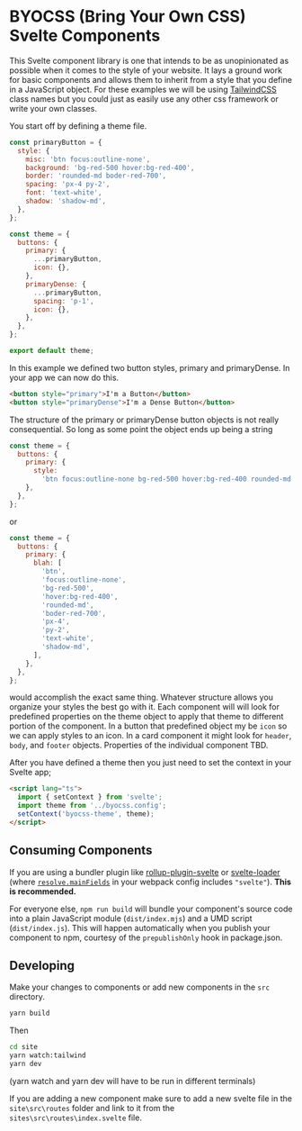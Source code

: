 # BYOCSS (Bring Your Own CSS) Svelte Components

This Svelte component library is one that intends to be as unopinionated as possible when it comes to the style of your website. It lays a ground work for basic components and allows them to inherit from a style that you define in a JavaScript object. For these examples we will be using [TailwindCSS](https://tailwindcss.com/) class names but you could just as easily use any other css framework or write your own classes.

You start off by defining a theme file.

```javascript
const primaryButton = {
  style: {
    misc: 'btn focus:outline-none',
    background: 'bg-red-500 hover:bg-red-400',
    border: 'rounded-md boder-red-700',
    spacing: 'px-4 py-2',
    font: 'text-white',
    shadow: 'shadow-md',
  },
};

const theme = {
  buttons: {
    primary: {
      ...primaryButton,
      icon: {},
    },
    primaryDense: {
      ...primaryButton,
      spacing: 'p-1',
      icon: {},
    },
  },
};

export default theme;
```

In this example we defined two button styles, primary and primaryDense. In your app we can now do this.

```html
<button style="primary">I'm a Button</button>
<button style="primaryDense">I'm a Dense Button</button>
```

The structure of the primary or primaryDense button objects is not really consequential. So long as some point the object ends up being a string

```javascript
const theme = {
  buttons: {
    primary: {
      style:
        'btn focus:outline-none bg-red-500 hover:bg-red-400 rounded-md boder-red-700 px-4 py-2 text-white shadow-md',
    },
  },
};
```

or

```javascript
const theme = {
  buttons: {
    primary: {
      blah: [
        'btn',
        'focus:outline-none',
        'bg-red-500',
        'hover:bg-red-400',
        'rounded-md',
        'boder-red-700',
        'px-4',
        'py-2',
        'text-white',
        'shadow-md',
      ],
    },
  },
};
```

would accomplish the exact same thing. Whatever structure allows you organize your styles the best go with it. Each component will will look for predefined properties on the theme object to apply that theme to different portion of the component. In a button that predefined object my be `icon` so we can apply styles to an icon. In a card component it might look for `header`, `body`, and `footer` objects. Properties of the individual component TBD.

After you have defined a theme then you just need to set the context in your Svelte app;

```html
<script lang="ts">
  import { setContext } from 'svelte';
  import theme from '../byocss.config';
  setContext('byocss-theme', theme);
</script>
```

## Consuming Components

If you are using a bundler plugin like [rollup-plugin-svelte](https://github.com/sveltejs/rollup-plugin-svelte) or [svelte-loader](https://github.com/sveltejs/svelte-loader) (where [`resolve.mainFields`](https://webpack.js.org/configuration/resolve/#resolve-mainfields) in your webpack config includes `"svelte"`). **This is recommended.**

For everyone else, `npm run build` will bundle your component's source code into a plain JavaScript module (`dist/index.mjs`) and a UMD script (`dist/index.js`). This will happen automatically when you publish your component to npm, courtesy of the `prepublishOnly` hook in package.json.

## Developing

Make your changes to components or add new components in the `src` directory.

```bash
yarn build
```

Then

```bash
cd site
yarn watch:tailwind
yarn dev
```

(yarn watch and yarn dev will have to be run in different terminals)

If you are adding a new component make sure to add a new svelte file in the `site\src\routes` folder and link to it from the `sites\src\routes\index.svelte` file.
